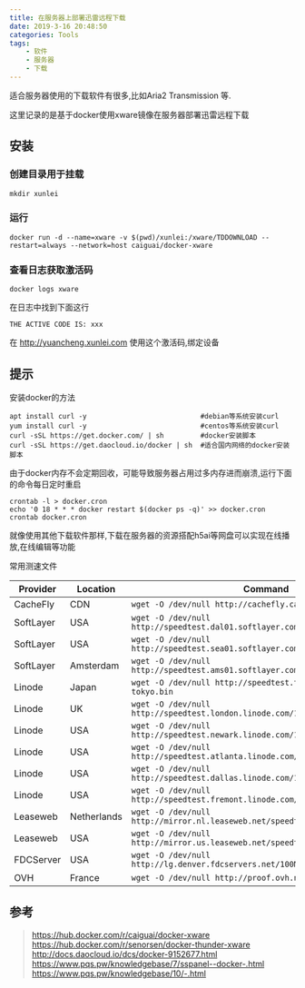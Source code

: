 ```yaml
---
title: 在服务器上部署迅雷远程下载
date: 2019-3-16 20:48:50
categories: Tools
tags:
    - 软件
    - 服务器
    - 下载
---
```

适合服务器使用的下载软件有很多,比如Aria2 Transmission 等.

这里记录的是基于docker使用xware镜像在服务器部署迅雷远程下载

<!--more-->

## 安装

### 创建目录用于挂载

```
mkdir xunlei
```
### 运行

```
docker run -d --name=xware -v $(pwd)/xunlei:/xware/TDDOWNLOAD --restart=always --network=host caiguai/docker-xware
```
### 查看日志获取激活码

```
docker logs xware
```
在日志中找到下面这行
```
THE ACTIVE CODE IS: xxx
```
在 http://yuancheng.xunlei.com 使用这个激活码,绑定设备

## 提示

安装docker的方法

```
apt install curl -y                            #debian等系统安装curl
yum install curl -y                            #centos等系统安装curl
curl -sSL https://get.docker.com/ | sh         #docker安装脚本
curl -sSL https://get.daocloud.io/docker | sh  #适合国内网络的docker安装脚本
```

由于docker内存不会定期回收，可能导致服务器占用过多内存进而崩溃,运行下面的命令每日定时重启

```
crontab -l > docker.cron
echo '0 18 * * * docker restart $(docker ps -q)' >> docker.cron
crontab docker.cron
```

就像使用其他下载软件那样,下载在服务器的资源搭配h5ai等网盘可以实现在线播放,在线编辑等功能

常用测速文件

|Provider|Location|Command|
|-|-|-|
|CacheFly|CDN|``wget -O /dev/null http://cachefly.cachefly.net/100mb.test``|
|SoftLayer|USA|``wget -O /dev/null http://speedtest.dal01.softlayer.com/downloads/test100.zip``|
|SoftLayer|USA|``wget -O /dev/null http://speedtest.sea01.softlayer.com/downloads/test100.zip``|
|SoftLayer|Amsterdam|``wget -O /dev/null http://speedtest.ams01.softlayer.com/downloads/test500.zip``|
|Linode|Japan|``wget -O /dev/null http://speedtest.tokyo.linode.com/100MB-tokyo.bin``|
|Linode|UK|``wget -O /dev/null http://speedtest.london.linode.com/100MB-london.bin``|
|Linode|USA|``wget -O /dev/null http://speedtest.newark.linode.com/100MB-newark.bin``|
|Linode|USA|``wget -O /dev/null http://speedtest.atlanta.linode.com/100MB-atlanta.bin``|
|Linode|USA|``wget -O /dev/null http://speedtest.dallas.linode.com/100MB-dallas.bin``|
|Linode|USA|``wget -O /dev/null http://speedtest.fremont.linode.com/100MB-fremont.bin``|
|Leaseweb|Netherlands|``wget -O /dev/null http://mirror.nl.leaseweb.net/speedtest/1000mb.bin``|
|Leaseweb|USA|``wget -O /dev/null http://mirror.us.leaseweb.net/speedtest/1000mb.bin``|
|FDCServer|USA|``wget -O /dev/null http://lg.denver.fdcservers.net/100MBtest.zip``|
|OVH|France|``wget -O /dev/null http://proof.ovh.net/files/100Mb.dat``|

## 参考

> https://hub.docker.com/r/caiguai/docker-xware
> https://hub.docker.com/r/senorsen/docker-thunder-xware
> http://docs.daocloud.io/dcs/docker-9152677.html
> https://www.pqs.pw/knowledgebase/7/sspanel--docker-.html
> https://www.pqs.pw/knowledgebase/10/-.html
